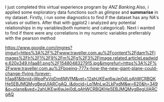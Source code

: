 I just completed this virtual experience program by *ANZ Banking*.Also, i applied some exploratory data functions such as *glimpse* and **summarise** in my dataset.
Firstly, i run some diagnostics to find if the dataset has any NA's values or outliers.
After that with ggplot2 i analyzed any potential relationships in my variables(both numeric and categorical). Next i wanted to find if there were any correlations in my numeric variables preferrably with the pearson method

https://www.google.com/imgres?imgurl=https%3A%2F%2Fwww.traveller.com.au%2Fcontent%2Fdam%2Fimages%2Fh%2F1%2F9%2Fm%2Fg%2F3%2Fimage.related.articleLeadwide.620x349.h1aa81.png%2F1548048327915.jpg&imgrefurl=https%3A%2F%2Fwww.traveller.com.au%2Fboeing-777x-how-the-new-giant-plane-could-change-flying-forever-h1aa81&tbnid=WpqPxVqDm6MVfM&vet=12ahUKEwi6wJej0dLqAhWCRBQKHe5EBJMQMygBegUIARCgAQ..i&docid=Lp1MnLw2LkPxdM&w=620&h=349&q=plane&ved=2ahUKEwi6wJej0dLqAhWCRBQKHe5EBJMQMygBegUIARCgAQ
